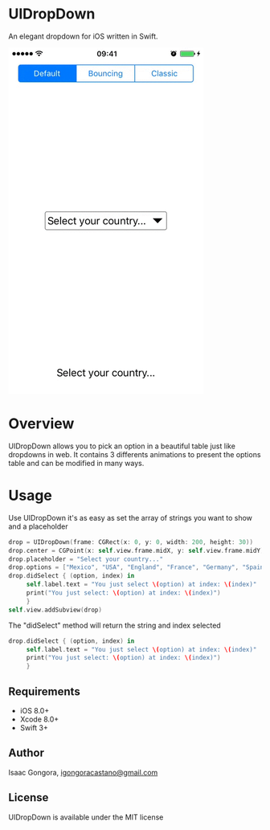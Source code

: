 # UIDropDown
An elegant dropdown for iOS written in Swift.

![](ddgif.gif)

# Overview
UIDropDown allows you to pick an option in a beautiful table just like dropdowns in web. It contains 3 differents animations to present the options table and can be modified in many ways.

# Usage
Use UIDropDown it's as easy as set the array of strings you want to show and a placeholder

```swift
drop = UIDropDown(frame: CGRect(x: 0, y: 0, width: 200, height: 30))
drop.center = CGPoint(x: self.view.frame.midX, y: self.view.frame.midY)
drop.placeholder = "Select your country..."
drop.options = ["Mexico", "USA", "England", "France", "Germany", "Spain", "Italy", "Canada"]
drop.didSelect { (option, index) in
     self.label.text = "You just select \(option) at index: \(index)"
     print("You just select: \(option) at index: \(index)")
     }
self.view.addSubview(drop) 
```

The "didSelect" method will return the string and index selected
```swift
drop.didSelect { (option, index) in
     self.label.text = "You just select \(option) at index: \(index)"
     print("You just select: \(option) at index: \(index)")
     }
```

## Requirements

- iOS 8.0+
- Xcode 8.0+
- Swift 3+

## Author

Isaac Gongora, igongoracastano@gmail.com

## License

UIDropDown is available under the MIT license
